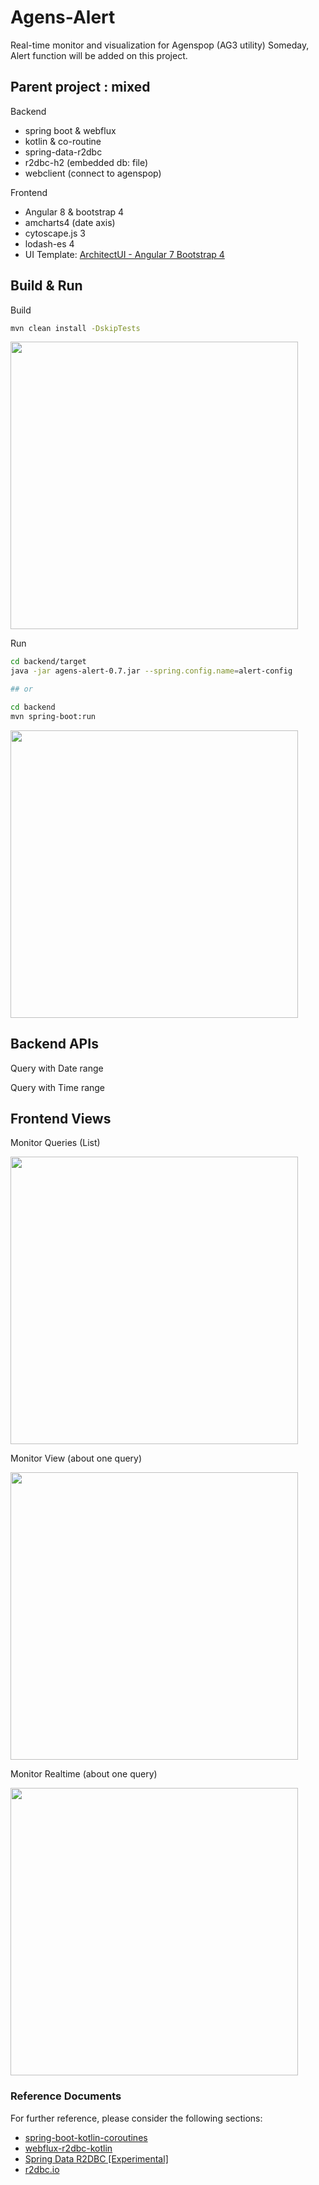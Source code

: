# Agens-Alert

Real-time monitor and visualization for Agenspop (AG3 utility)
Someday, Alert function will be added on this project.

## Parent project : mixed 

Backend
 - spring boot & webflux
 - kotlin & co-routine
 - spring-data-r2dbc
 - r2dbc-h2 (embedded db: file)
 - webclient (connect to agenspop)

Frontend
 - Angular 8 & bootstrap 4
 - amcharts4 (date axis)
 - cytoscape.js 3
 - lodash-es 4
 - UI Template: [ArchitectUI - Angular 7 Bootstrap 4](https://github.com/DashboardPack/architectui-angular-theme-free)

 
## Build & Run

Build
````bash
mvn clean install -DskipTests
````

<img height="460px" src="">

Run
```bash
cd backend/target
java -jar agens-alert-0.7.jar --spring.config.name=alert-config

## or

cd backend
mvn spring-boot:run
```

<img height="460px" src="">

## Backend APIs

Query with Date range


Query with Time range


## Frontend Views

Monitor Queries (List)

<img height="460px" src="">


Monitor View (about one query)

<img height="460px" src="">


Monitor Realtime (about one query)

<img height="460px" src="">



### Reference Documents

For further reference, please consider the following sections:

* [spring-boot-kotlin-coroutines](https://www.baeldung.com/spring-boot-kotlin-coroutines)
* [webflux-r2dbc-kotlin](https://github.com/razvn/webflux-r2dbc-kotlin)
* [Spring Data R2DBC [Experimental]](https://docs.spring.io/spring-data/r2dbc/docs/1.0.x/reference/html/#reference)
* [r2dbc.io](https://r2dbc.io/)
